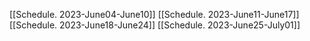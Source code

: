 [[Schedule. 2023-June04-June10]]
[[Schedule. 2023-June11-June17]]
[[Schedule. 2023-June18-June24]]
[[Schedule. 2023-June25-July01]]
